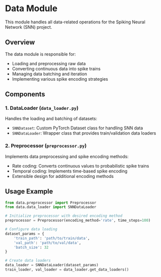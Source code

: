 # Data Module

This module handles all data-related operations for the Spiking Neural Network (SNN) project.

## Overview

The data module is responsible for:
- Loading and preprocessing raw data
- Converting continuous data into spike trains
- Managing data batching and iteration
- Implementing various spike encoding strategies

## Components

### 1. DataLoader (`data_loader.py`)
Handles the loading and batching of datasets:
- `SNNDataset`: Custom PyTorch Dataset class for handling SNN data
- `SNNDataLoader`: Wrapper class that provides train/validation data loaders

### 2. Preprocessor (`preprocessor.py`)
Implements data preprocessing and spike encoding methods:
- Rate coding: Converts continuous values to probabilistic spike trains
- Temporal coding: Implements time-based spike encoding
- Extensible design for additional encoding methods

## Usage Example

```python
from data.preprocessor import Preprocessor
from data.data_loader import SNNDataLoader

# Initialize preprocessor with desired encoding method
preprocessor = Preprocessor(encoding_method='rate', time_steps=100)

# Configure data loading
dataset_params = {
    'train_path': 'path/to/train/data',
    'val_path': 'path/to/val/data',
    'batch_size': 32
}

# Create data loaders
data_loader = SNNDataLoader(dataset_params)
train_loader, val_loader = data_loader.get_data_loaders()